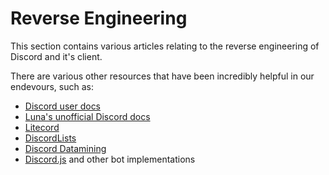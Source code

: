 # Reverse Engineering

This section contains various articles relating to the reverse engineering of Discord and it's client.

There are various other resources that have been incredibly helpful in our endevours, such as:

-   [Discord user docs](https://docs.discord.sex)
-   [Luna's unofficial Discord docs](https://luna.gitlab.io/discord-unofficial-docs/)
-   [Litecord](https://gitlab.com/litecord/litecord)
-   [DiscordLists](https://github.com/Delitefully/DiscordLists)
-   [Discord Datamining](https://github.com/Discord-Datamining/Discord-Datamining)
-   [Discord.js](https://discord.js.org) and other bot implementations
